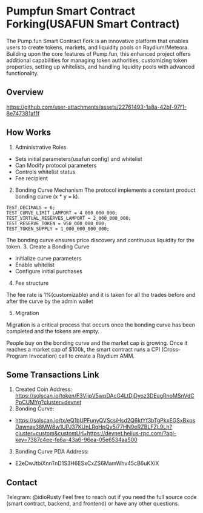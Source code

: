 # Pumpfun Smart Contract Forking(USAFUN Smart Contract)
The Pump.fun Smart Contract Fork is an innovative platform that enables users to create tokens, markets, and liquidity pools on Raydium/Meteora. Building upon the core features of Pump.fun, this enhanced project offers additional capabilities for managing token authorities, customizing token properties, setting up whitelists, and handling liquidity pools with advanced functionality.

## Overview


https://github.com/user-attachments/assets/22761493-1a8a-42bf-97f1-8e747381af1f



## How Works
1. Administrative Roles

- Sets initial parameters(usafun config) and whitelist
- Can Modify protocol parameters
- Controls whitelist status
- Fee recipient
2. Bonding Curve Mechanism
The protocol implements a constant product bonding curve (x * y = k).

```
TEST_DECIMALS = 6;
TEST_CURVE_LIMIT_LAMPORT = 4_000_000_000;
TEST_VIRTUAL_RESERVES_LAMPORT = 2_000_000_000;
TEST_RESERVE_TOKEN = 950_000_000_000;
TEST_TOKEN_SUPPLY = 1_000_000_000_000;
```

The bonding curve ensures price discovery and continuous liquidity for the token.
3. Create a  Bonding Curve

- Initialize curve parameters
- Enable whitelist
- Configure initial purchases

4. Fee structure

The fee rate is 1%(customizable) and it is taken for all the trades before and after the curve by the admin wallet
 
5. Migration

Migration is a critical process that occurs once the bonding curve has been completed and the tokens are empty. 

People buy on the bonding curve and the market cap is growing. Once it reaches a market cap of $100k, the smart contract runs a CPI (Cross-Program Invocation) call to create a Raydium AMM.

## Some Transactions Link
1. Created Coin Address:
https://solscan.io/token/F3VijpV5wpDAcG4LtDjDyoz3DEagRnoMSnVdCPpCUMYg?cluster=devnet
2. Bonding Curve:
- https://solscan.io/tx/eQ1bUPFunyQVScsiHsd2Q6ktYf3bTgPkxEGSxBxpsDawnay38MW8w1UPJ37KUnLRqHpQv5i77HN9eRZBLFZL9Lh?cluster=custom&customUrl=https://devnet.helius-rpc.com/?api-key=7387c4ee-fe6a-43a6-96ea-05e6534aa500
3. Bonding Curve PDA Address:
- E2eDwJtbiXnnTnD1S3H6ESxCxZS6MamWhv45cB6uKXiX


## Contact
Telegram: @idioRusty
Feel free to reach out if you need the full source code (smart contract, backend, and frontend) or have any other questions.
